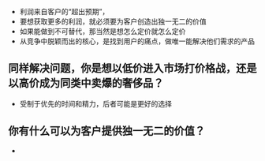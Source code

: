 - 利润来自客户的“超出预期”，
- 要想获取更多的利润，就必须要为客户创造出独一无二的价值
- 如果能做到不可替代，那当然是想怎么定价就怎么定价
- 从竞争中脱颖而出的核心，是找到用户的痛点，做唯一能解决他们需求的产品

## 同样解决问题，你是想以低价进入市场打价格战，还是以高价成为同类中卖爆的奢侈品？
- 受制于优先的时间和精力，后者可能是更好的选择

## 你有什么可以为客户提供独一无二的价值？
- 